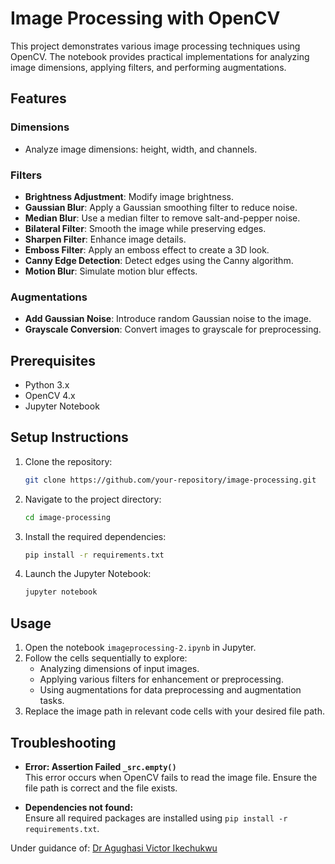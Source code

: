# Image Processing with OpenCV

This project demonstrates various image processing techniques using OpenCV. The notebook provides practical implementations for analyzing image dimensions, applying filters, and performing augmentations.

## Features

### Dimensions
- Analyze image dimensions: height, width, and channels.

### Filters
- **Brightness Adjustment**: Modify image brightness.
- **Gaussian Blur**: Apply a Gaussian smoothing filter to reduce noise.
- **Median Blur**: Use a median filter to remove salt-and-pepper noise.
- **Bilateral Filter**: Smooth the image while preserving edges.
- **Sharpen Filter**: Enhance image details.
- **Emboss Filter**: Apply an emboss effect to create a 3D look.
- **Canny Edge Detection**: Detect edges using the Canny algorithm.
- **Motion Blur**: Simulate motion blur effects.

### Augmentations
- **Add Gaussian Noise**: Introduce random Gaussian noise to the image.
- **Grayscale Conversion**: Convert images to grayscale for preprocessing.

## Prerequisites

- Python 3.x
- OpenCV 4.x
- Jupyter Notebook

## Setup Instructions

1. Clone the repository:
   ```bash
   git clone https://github.com/your-repository/image-processing.git
   ```
2. Navigate to the project directory:
   ```bash
   cd image-processing
   ```
3. Install the required dependencies:
   ```bash
   pip install -r requirements.txt
   ```
4. Launch the Jupyter Notebook:
   ```bash
   jupyter notebook
   ```

## Usage

1. Open the notebook `imageprocessing-2.ipynb` in Jupyter.
2. Follow the cells sequentially to explore:
   - Analyzing dimensions of input images.
   - Applying various filters for enhancement or preprocessing.
   - Using augmentations for data preprocessing and augmentation tasks.
3. Replace the image path in relevant code cells with your desired file path.

## Troubleshooting

- **Error: Assertion Failed `_src.empty()`**  
  This error occurs when OpenCV fails to read the image file. Ensure the file path is correct and the file exists.

- **Dependencies not found:**  
  Ensure all required packages are installed using `pip install -r requirements.txt`.

Under guidance of:
[Dr Agughasi Victor Ikechukwu](https://github.com/Victor-Ikechukwu)
